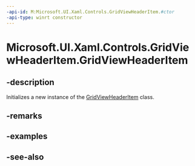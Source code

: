 ```yaml
---
-api-id: M:Microsoft.UI.Xaml.Controls.GridViewHeaderItem.#ctor
-api-type: winrt constructor
---
```


<!-- Method syntax
public GridViewHeaderItem()
-->

# Microsoft.UI.Xaml.Controls.GridViewHeaderItem.GridViewHeaderItem

## -description
Initializes a new instance of the [GridViewHeaderItem](gridviewheaderitem.md) class.

## -remarks

## -examples

## -see-also
